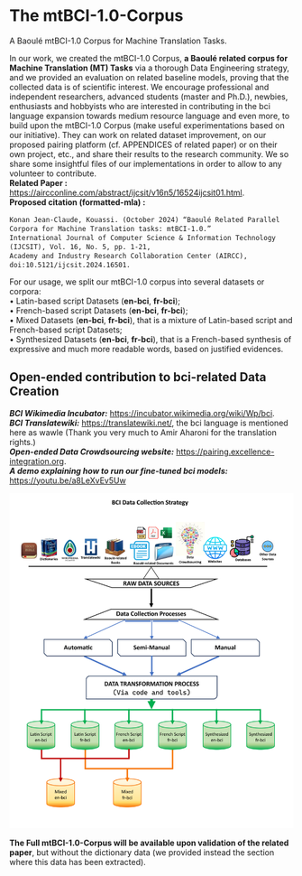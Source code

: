 # The mtBCI-1.0-Corpus
A Baoulé mtBCI-1.0 Corpus for Machine Translation Tasks.

In our work, we created the mtBCI-1.0 Corpus, **a Baoulé related corpus for Machine Translation (MT) Tasks** via a thorough Data Engineering strategy, and we provided an evaluation on related baseline models, proving that the collected data is of scientific interest. 
We encourage professional and independent researchers, advanced students (master and Ph.D.), newbies, enthusiasts and hobbyists who are interested in contributing in the bci language expansion towards medium resource language and even more, to build upon the mtBCI-1.0 Corpus (make useful experimentations based on our initiative). They can work on related dataset improvement, on our proposed pairing platform (cf. APPENDICES of related paper) or on their own project, etc., and share their results to the research community. 
We so share some insightful files of our implementations in order to allow to any volunteer to contribute.   <br/>
**Related Paper :** https://aircconline.com/abstract/ijcsit/v16n5/16524ijcsit01.html. <br/>
**Proposed citation (formatted-mla) :**   <br/>
```
Konan Jean-Claude, Kouassi. (October 2024) “Baoulé Related Parallel Corpora for Machine Translation tasks: mtBCI-1.0.”
International Journal of Computer Science & Information Technology (IJCSIT), Vol. 16, No. 5, pp. 1-21,
Academy and Industry Research Collaboration Center (AIRCC), doi:10.5121/ijcsit.2024.16501.
```

For our usage, we split our mtBCI-1.0 corpus into several datasets or corpora:  <br/>
•	Latin-based script Datasets (**en-bci**, **fr-bci**); <br/>
•	French-based script Datasets (**en-bci**, **fr-bci**); <br/>
•	Mixed Datasets (**en-bci**, **fr-bci**), that is a mixture of Latin-based script and French-based script Datasets; <br/>
•	Synthesized Datasets (**en-bci**, **fr-bci**), that is a French-based synthesis of expressive and much more readable words, based on justified evidences. <br/>

## Open-ended contribution to bci-related Data Creation  <br/>
***BCI Wikimedia Incubator:*** https://incubator.wikimedia.org/wiki/Wp/bci.  <br/>
***BCI Translatewiki:*** https://translatewiki.net/, the bci language is mentioned here as wawle (Thank you very much to Amir Aharoni for the translation rights.)  <br/>
***Open-ended Data Crowdsourcing website:*** https://pairing.excellence-integration.org. <br/>
***A demo explaining how to run our fine-tuned bci models:*** https://youtu.be/a8LeXvEv5Uw <br/>

![My Awesome Project](BCI-DataCollectionStrategy.png)

**The Full mtBCI-1.0-Corpus will be available upon validation of the related paper**, but without the dictionary data (we provided instead the section where this data has been extracted).
